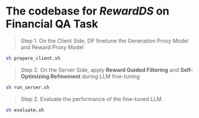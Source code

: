 # The codebase for *RewardDS* on Financial QA Task

> Step 1. On the Client Side, DP finetune the Generation Proxy Model and Reward Proxy Model

```bash
sh prepare_client.sh
```

> Step 2. On the Server Side, apply **Reward Guided Filtering** and **Self-Optimizing Refinement** during LLM fine-tuning  

```bash
sh run_server.sh
```

> Step 2. Evaluate the performance of the fine-tuned LLM

```bash
sh evaluate.sh
```